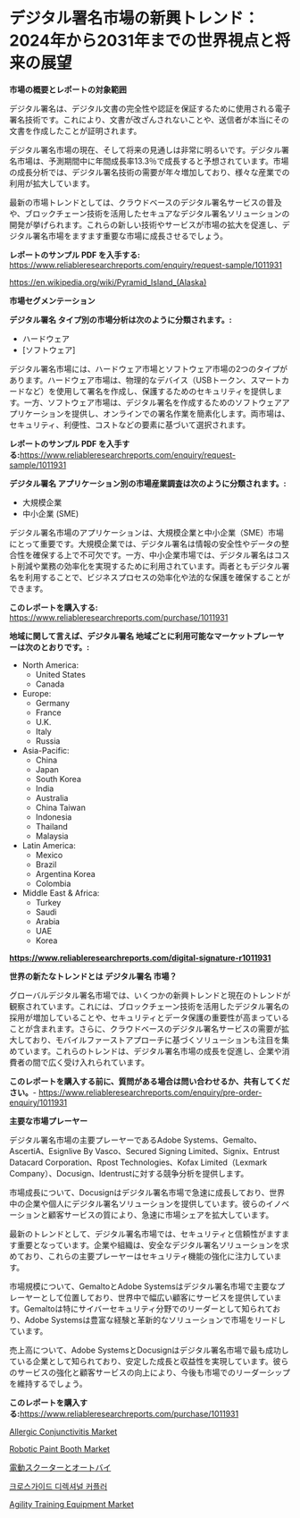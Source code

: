 <p><h1>デジタル署名市場の新興トレンド：2024年から2031年までの世界視点と将来の展望</h1></p><p><strong>市場の概要とレポートの対象範囲</strong></p>
<p><p>デジタル署名は、デジタル文書の完全性や認証を保証するために使用される電子署名技術です。これにより、文書が改ざんされないことや、送信者が本当にその文書を作成したことが証明されます。</p><p>デジタル署名市場の現在、そして将来の見通しは非常に明るいです。デジタル署名市場は、予測期間中に年間成長率13.3％で成長すると予想されています。市場の成長分析では、デジタル署名技術の需要が年々増加しており、様々な産業での利用が拡大しています。</p><p>最新の市場トレンドとしては、クラウドベースのデジタル署名サービスの普及や、ブロックチェーン技術を活用したセキュアなデジタル署名ソリューションの開発が挙げられます。これらの新しい技術やサービスが市場の拡大を促進し、デジタル署名市場をますます重要な市場に成長させるでしょう。</p></p>
<p><strong>レポートのサンプル PDF を入手する:</strong> <a href="https://www.reliableresearchreports.com/enquiry/request-sample/1011931">https://www.reliableresearchreports.com/enquiry/request-sample/1011931</a></p>
<p><a href="https://en.wikipedia.org/wiki/Pyramid_Island_(Alaska)">https://en.wikipedia.org/wiki/Pyramid_Island_(Alaska)</a></p>
<p><strong>市場セグメンテーション</strong></p>
<p><strong>デジタル署名 タイプ別の市場分析は次のように分類されます。:</strong></p>
<p><ul><li>ハードウェア</li><li>[ソフトウェア]</li></ul></p>
<p><p>デジタル署名市場には、ハードウェア市場とソフトウェア市場の2つのタイプがあります。ハードウェア市場は、物理的なデバイス（USBトークン、スマートカードなど）を使用して署名を作成し、保護するためのセキュリティを提供します。一方、ソフトウェア市場は、デジタル署名を作成するためのソフトウェアアプリケーションを提供し、オンラインでの署名作業を簡素化します。両市場は、セキュリティ、利便性、コストなどの要素に基づいて選択されます。</p></p>
<p><strong>レポートのサンプル PDF を入手する:</strong><a href="https://www.reliableresearchreports.com/enquiry/request-sample/1011931">https://www.reliableresearchreports.com/enquiry/request-sample/1011931</a></p>
<p><strong> デジタル署名 アプリケーション別の市場産業調査は次のように分類されます。:</strong></p>
<p><ul><li>大規模企業</li><li>中小企業 (SME)</li></ul></p>
<p><p>デジタル署名市場のアプリケーションは、大規模企業と中小企業（SME）市場にとって重要です。大規模企業では、デジタル署名は情報の安全性やデータの整合性を確保する上で不可欠です。一方、中小企業市場では、デジタル署名はコスト削減や業務の効率化を実現するために利用されています。両者ともデジタル署名を利用することで、ビジネスプロセスの効率化や法的な保護を確保することができます。</p></p>
<p><strong>このレポートを購入する:</strong> <a href="https://www.reliableresearchreports.com/purchase/1011931">https://www.reliableresearchreports.com/purchase/1011931</a></p>
<p><strong>地域に関して言えば、デジタル署名 地域ごとに利用可能なマーケットプレーヤーは次のとおりです。:</strong></p>
<p><ul>
    <li>
        North America:
        <ul>
            <li>United States</li>
            <li>Canada</li>
        </ul>
    </li>
    <li>
        Europe:
        <ul>
            <li>Germany</li>
            <li>France</li>
            <li>U.K.</li>
            <li>Italy</li>
            <li>Russia</li>
        </ul>
    </li>
    <li>
        Asia-Pacific:
        <ul>
            <li>China</li>
            <li>Japan</li>
            <li>South Korea</li>
            <li>India</li>
            <li>Australia</li>
            <li>China Taiwan</li>
            <li>Indonesia</li>
            <li>Thailand</li>
            <li>Malaysia</li>
        </ul>
    </li>
    <li>
        Latin America:
        <ul>
            <li>Mexico</li>
            <li>Brazil</li>
            <li>Argentina Korea</li>
            <li>Colombia</li>
        </ul>
    </li>
    <li>
        Middle East & Africa:
        <ul>
            <li>Turkey</li>
            <li>Saudi</li>
            <li>Arabia</li>
            <li>UAE</li>
            <li>Korea</li>
        </ul>
    </li>
    </ul></p>
<p><strong><a href="https://www.reliableresearchreports.com/digital-signature-r1011931">https://www.reliableresearchreports.com/digital-signature-r1011931</a></strong></p>
<p><strong>世界の新たなトレンドとは デジタル署名 市場？</strong></p>
<p><p>グローバルデジタル署名市場では、いくつかの新興トレンドと現在のトレンドが観察されています。これには、ブロックチェーン技術を活用したデジタル署名の採用が増加していることや、セキュリティとデータ保護の重要性が高まっていることが含まれます。さらに、クラウドベースのデジタル署名サービスの需要が拡大しており、モバイルファーストアプローチに基づくソリューションも注目を集めています。これらのトレンドは、デジタル署名市場の成長を促進し、企業や消費者の間で広く受け入れられています。</p></p>
<p><strong>このレポートを購入する前に、質問がある場合は問い合わせるか、共有してください。</strong>- <a href="https://www.reliableresearchreports.com/enquiry/pre-order-enquiry/1011931">https://www.reliableresearchreports.com/enquiry/pre-order-enquiry/1011931</a></p>
<p><strong>主要な市場プレーヤー</strong></p>
<p><p>デジタル署名市場の主要プレーヤーであるAdobe Systems、Gemalto、AscertiA、Esignlive By Vasco、Secured Signing Limited、Signix、Entrust Datacard Corporation、Rpost Technologies、Kofax Limited（Lexmark Company）、Docusign、Identrustに対する競争分析を提供します。</p><p>市場成長について、Docusignはデジタル署名市場で急速に成長しており、世界中の企業や個人にデジタル署名ソリューションを提供しています。彼らのイノベーションと顧客サービスの質により、急速に市場シェアを拡大しています。</p><p>最新のトレンドとして、デジタル署名市場では、セキュリティと信頼性がますます重要となっています。企業や組織は、安全なデジタル署名ソリューションを求めており、これらの主要プレーヤーはセキュリティ機能の強化に注力しています。</p><p>市場規模について、GemaltoとAdobe Systemsはデジタル署名市場で主要なプレーヤーとして位置しており、世界中で幅広い顧客にサービスを提供しています。Gemaltoは特にサイバーセキュリティ分野でのリーダーとして知られており、Adobe Systemsは豊富な経験と革新的なソリューションで市場をリードしています。</p><p>売上高について、Adobe SystemsとDocusignはデジタル署名市場で最も成功している企業として知られており、安定した成長と収益性を実現しています。彼らのサービスの強化と顧客サービスの向上により、今後も市場でのリーダーシップを維持するでしょう。</p></p>
<p><strong>このレポートを購入する:</strong><a href="https://www.reliableresearchreports.com/purchase/1011931">https://www.reliableresearchreports.com/purchase/1011931</a></p>
<p><p><a href="https://www.linkedin.com/pulse/global-allergic-conjunctivitis-market-focus-product-type-oabyc">Allergic Conjunctivitis Market</a></p><p><a href="https://issuu.com/reportprime-2/docs/robotic-paint-booth-market-size-2030.pptx">Robotic Paint Booth Market</a></p><p><a href="https://medium.com/@royfoote921/%E9%9B%BB%E5%8B%95%E3%82%B9%E3%82%AF%E3%83%BC%E3%82%BF%E3%83%BC%E3%81%A8%E3%83%90%E3%82%A4%E3%82%AF%E3%81%AE%E5%B8%82%E5%A0%B4%E3%82%B7%E3%82%A7%E3%82%A2%E3%81%A8%E5%B8%82%E5%A0%B4%E5%88%86%E6%9E%90-%E6%88%90%E9%95%B7%E3%83%88%E3%83%AC%E3%83%B3%E3%83%89%E3%81%A82031%E5%B9%B4%E3%81%BE%E3%81%A7%E3%81%AE%E4%BA%88%E6%B8%AC%E6%9C%9F%E9%96%93%E3%81%AB%E3%81%A4%E3%81%84%E3%81%A6-2024%E5%B9%B4-2031%E5%B9%B4-6ddc514aaebe">電動スクーターとオートバイ</a></p><p><a href="https://medium.com/@kelvinfeenrey98677/%EA%B8%80%EB%A1%9C%EB%B2%8C-%ED%81%AC%EB%A1%9C%EC%8A%A4%EA%B0%80%EC%9D%B4%EB%93%9C-%EB%B0%A9%ED%96%A5-%EC%BB%A4%ED%94%8C%EB%9F%AC-%EC%8B%9C%EC%9E%A5%EC%9D%98-%EB%AF%B8%EB%9E%98-%EB%8F%99%ED%96%A5-2024%EB%85%84%EB%B6%80%ED%84%B0-2031%EB%85%84%EA%B9%8C%EC%A7%80-142%ED%8E%98%EC%9D%B4%EC%A7%80%EC%9D%98-%EC%8B%9C%EC%9E%A5-%ED%86%B5%EC%B0%B0%EA%B3%BC-%EB%B6%84%EC%84%9D-c3b5e9c44e2a">크로스가이드 디렉셔널 커플러</a></p><p><a href="https://issuu.com/reportprime-2/docs/agility-training-equipment-market-size-2030.pptx">Agility Training Equipment Market</a></p></p>